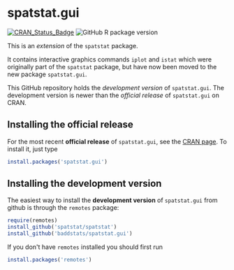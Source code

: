 # spatstat.gui

[![CRAN_Status_Badge](http://www.r-pkg.org/badges/version/spatstat.gui)](http://cran.r-project.org/web/packages/spatstat.gui)
![GitHub R package version](https://img.shields.io/github/r-package/v/spatstat/spatstat.gui)

This is an _extension_ of the `spatstat` package. 

It contains interactive graphics commands `iplot` and `istat` which were
originally part of the `spatstat` package, but have now been moved to
the new package `spatstat.gui`.

This GitHub repository holds the *development version* of
`spatstat.gui`. The development version is newer than the *official release*
of `spatstat.gui` on CRAN. 

## Installing the official release

For the most recent **official release** of 
`spatstat.gui`, see the [CRAN page](https://cran.r-project.org/web/packages/spatstat.gui). To install it, just type

```R
install.packages('spatstat.gui')
```

## Installing the development version

The easiest way to install the **development version** of `spatstat.gui` 
from github is through the `remotes` package:

```R
require(remotes)
install_github('spatstat/spatstat')
install_github('baddstats/spatstat.gui')
```

If you don't have `remotes` installed you should first run

```R
install.packages('remotes')
```
